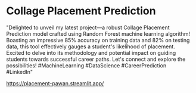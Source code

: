 # Collage Placement Prediction
 

"Delighted to unveil my latest project—a robust Collage Placement Prediction model crafted using Random Forest machine learning algorithm! 
Boasting an impressive 85% accuracy on training data and 82% on testing data, this tool effectively gauges a student's likelihood of placement. 
Excited to delve into its methodology and potential impact on guiding students towards successful career paths. Let's connect and explore the possibilities! 
#MachineLearning #DataScience #CareerPrediction #LinkedIn"

https://placement-pawan.streamlit.app/



